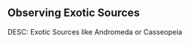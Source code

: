 Observing Exotic Sources
---------------------------------------
DESC: Exotic Sources like Andromeda or Casseopeia 
